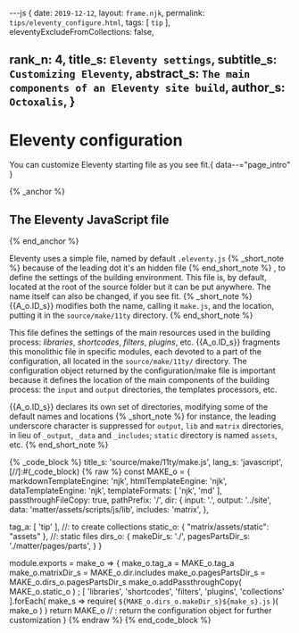 ---js
{
  date:      `2019-12-12`,
  layout:    `frame.njk`,
  permalink: `tips/eleventy_configure.html`,
  tags:      [ `tip` ],
  eleventyExcludeFromCollections: false,

  rank_n:     4,
  title_s:    `Eleventy settings`,
  subtitle_s: `Customizing Eleventy`,
  abstract_s: `The main components of an Eleventy site build`,
  author_s:   `Octoxalis`,
}
---
[comment]: # (======== Post ========)
# Eleventy configuration

You can customize Eleventy starting file as you see fit.{ data--="page_intro" }

{% _anchor %}
## The Eleventy JavaScript file
{% end_anchor %}


Eleventy uses a simple file, named by default `.eleventy.js`
{% _short_note %}
because of the leading dot it's an hidden file
{% end_short_note %}
, to define the settings of the building environment. This file is, by default, located at the root of the source folder but it can be put anywhere. The name itself can also be changed, if you see fit.
{% _short_note %}
{{A_o.ID_s}} modifies both the name, calling it `make.js`, and the location, putting it in the `source/make/11ty` directory.
{% end_short_note %}

This file defines the settings of the main resources used in the building process: _libraries_, _shortcodes_, _filters_, _plugins_, etc. {{A_o.ID_s}} fragments this monolithic file in specific modules, each devoted to a part of the configuration, all located in the `source/make/11ty/` directory. The configuration object returned by the configuration/make file is important because it defines the location of the main components of the building process: the `input` and `output` directories, the templates processors, etc.

{{A_o.ID_s}} declares its own set of directories, modifying some of the default names and locations
{% _short_note %}
for instance, the leading underscore character is suppressed for `output`, `lib` and `matrix` directories, in lieu of `_output`, `_data` and `_includes`; `static` directory is named `assets`, etc.
{% end_short_note %}


{% _code_block %}
    title_s: 'source/make/11ty/make.js',
    lang_s: 'javascript',
[//]:#(_code_block)
{% raw %}
const MAKE_o =
{
  markdownTemplateEngine: 'njk',
  htmlTemplateEngine:     'njk',
  dataTemplateEngine:     'njk',
  templateFormats:        [ 'njk', 'md' ],
  passthroughFileCopy:    true,
  pathPrefix:             '/',
  dir:
  {
    input:    '.',
    output:   '../site',
    data:     'matter/assets/scripts/js/lib',
    includes: 'matrix',
  },

  tag_a:    [ 'tip' ],    //: to create collections
  static_o: { "matrix/assets/static": "assets" },    //: static files
  dirs_o:
  {
    makeDir_s:  './',
    pagesPartsDir_s: './matter/pages/parts',
  }
}

module.exports = make_o =>
{
  make_o.tag_a = MAKE_o.tag_a
  make_o.matrixDir_s = MAKE_o.dir.includes
  make_o.pagesPartsDir_s = MAKE_o.dirs_o.pagesPartsDir_s
  make_o.addPassthroughCopy( MAKE_o.static_o )
; [ 'libraries',
    'shortcodes',
    'filters',
    'plugins',
    'collections'
  ].forEach( make_s => require( `${MAKE_o.dirs_o.makeDir_s}${make_s}.js` )( make_o ) )
  return MAKE_o    // : return the configuration object for further customization
}
{% endraw %}
{% end_code_block %}


[comment]: # (======== Links ========)
